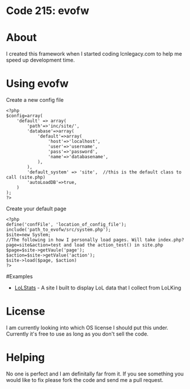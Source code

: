 Code 215: evofw
===============

# About
I created this framework when I started coding lcnlegacy.com to help me speed up development time.

# Using evofw
Create a new config file

    <?php
    $config=array(
        'default' => array(
            'path'=>'inc/site/',
            'database'=>array(
                'default'=>array(
                    'host'=>'localhost',
                    'user'=>'username',
                    'pass'=>'password',
                    'name'=>'databasename', 
                ),
            ),
            'default_system' => 'site',  //this is the default class to call (site.php)      
            'autoLoadDB'=>true,
        )
    );
    ?>  

Create your default page

    <?php
    define('confFile', 'location_of_config_file');
    include('path_to_evofw/src/system.php');
    $site=new System;
    //The following in how I personally load pages. Will take index.php?page=site&action=test and load the action_test() in site.php
    $page=$site->getVaule('page');
    $action=$site->getValue('action');
    $site->load($page, $action)
    ?>

#Examples
* [LoLStats](https://bitbucket.org/sean111/lolstats) - A site I built to display LoL data that I collect from LoLKing

# License
I am currently looking into which OS license I should put this under. Currently it's free to use as long as you don't sell the code.

# Helping
No one is perfect and I am definitally far from it. If you see something you would like to fix please fork the code and send me a pull request. 
